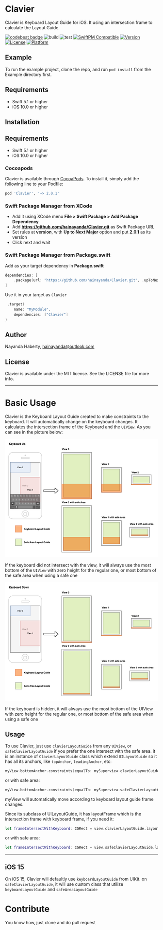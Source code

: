 # Clavier

Clavier is Keyboard Layout Guide for iOS. It using an intersection frame to calculate the Layout Guide.

[![codebeat badge](https://codebeat.co/badges/e012c68d-22fa-430a-8eb4-0c149d31f547)](https://codebeat.co/projects/github-com-hainayanda-clavier-main)
![build](https://github.com/hainayanda/Clavier/workflows/build/badge.svg)
![test](https://github.com/hainayanda/Clavier/workflows/test/badge.svg)
[![SwiftPM Compatible](https://img.shields.io/badge/SwiftPM-Compatible-brightgreen)](https://swift.org/package-manager/)
[![Version](https://img.shields.io/cocoapods/v/Clavier.svg?style=flat)](https://cocoapods.org/pods/Clavier)
[![License](https://img.shields.io/cocoapods/l/Clavier.svg?style=flat)](https://cocoapods.org/pods/Clavier)
[![Platform](https://img.shields.io/cocoapods/p/Clavier.svg?style=flat)](https://cocoapods.org/pods/Clavier)

## Example

To run the example project, clone the repo, and run `pod install` from the Example directory first.

## Requirements

- Swift 5.1 or higher
- iOS 10.0 or higher

## Installation

## Requirements

- Swift 5.1 or higher
- iOS 10.0 or higher

### Cocoapods

Clavier is available through [CocoaPods](https://cocoapods.org). To install
it, simply add the following line to your Podfile:

```ruby
pod 'Clavier', '~> 2.0.1'
```

### Swift Package Manager from XCode

- Add it using XCode menu **File > Swift Package > Add Package Dependency**
- Add **https://github.com/hainayanda/Clavier.git** as Swift Package URL
- Set rules at **version**, with **Up to Next Major** option and put **2.0.1** as its version
- Click next and wait

### Swift Package Manager from Package.swift

Add as your target dependency in **Package.swift**

```swift
dependencies: [
    .package(url: "https://github.com/hainayanda/Clavier.git", .upToNextMajor(from: "2.0.1"))
]
```

Use it in your target as `Clavier`

```swift
 .target(
    name: "MyModule",
    dependencies: ["Clavier"]
)
```

## Author

Nayanda Haberty, hainayanda@outlook.com

## License

Clavier is available under the MIT license. See the LICENSE file for more info.

***

# Basic Usage

Clavier is the Keyboard Layout Guide created to make constraints to the keyboard. It will automatically change on the keyboard changes. It calculates the intersection frame of the Keyboard and the `UIView`. As you can see in the picture below:

![alt text](https://github.com/hainayanda/Clavier/blob/main/KeyboardUp.png)

If the keyboard did not intersect with the view, it will always use the most bottom of the `UIView` with zero height for the regular one, or most bottom of the safe area when using a safe one

![alt text](https://github.com/hainayanda/Clavier/blob/main/KeyboardDown.png)

If the keyboard is hidden, it will always use the most bottom of the UIView with zero height for the regular one, or most bottom of the safe area when using a safe one

## Usage

To use Clavier, just use `clavierLayoutGuide` from any `UIView`, or `safeClavierLayoutGuide` if you prefer the one intersect with the safe area. it is an instance of `ClavierLayoutGuide` class which extend `UILayoutGuide` so it has all its anchors, like `topAnchor`, `leadingAnchor`, etc:

```swift
myView.bottomAnchor.constraints(equalTo: mySuperview.clavierLayoutGuide.topAnchor)
```

or with safe area:

```swift
myView.bottomAnchor.constraints(equalTo: mySuperview.safeClavierLayoutGuide.topAnchor)
```

myView will automatically move according to keyboard layout guide frame changes.

Since its subclass of UILayoutGuide, it has layoutFrame which is the intersection frame with keyboard frame, if you need it:

```swift
let frameIntersectWithKeyboard: CGRect = view.clavierLayoutGuide.layoutFrame
```

or with safe area:

```swift
let frameIntersectWithKeyboard: CGRect = view.safeClavierLayoutGuide.layoutFrame
```

***

## iOS 15

On iOS 15, Clavier will defaultly use `keyboardLayoutGuide` from UIKit. on `safeClavierLayoutGuide`, it will use custom class that utilize `keyboardLayoutGuide` and `safeAreaLayoutGuide`

# Contribute

You know how, just clone and do pull request
